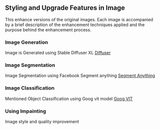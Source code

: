 ## Styling and Upgrade Features in Image
This enhance versions of the original images. Each image is accompanied by a brief description of the enhancement techniques applied and the purpose behind the enhancement process.
### Image Generation
Image is Generated using Stable Diffuser XL
[Diffuser](https://huggingface.co/stabilityai/stable-diffusion-xl-base-1.0)
###  Image Segmentation
Image Segmentation using Facebook Segment anything
[Segment Anything](https://github.com/facebookresearch/segment-anything)
### Image Classification
Mentioned Object Classification using Goog vit model
[Goog VIT](https://huggingface.co/google/vit-base-patch16-224)
### Using Impainting
Image style and quality improvement

